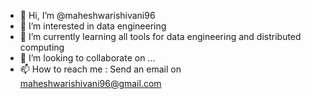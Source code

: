 - 👋 Hi, I’m @maheshwarishivani96
- 👀 I’m interested in data engineering
- 🌱 I’m currently learning all tools for data engineering and distributed computing 
- 💞️ I’m looking to collaborate on ...
- 📫 How to reach me : Send an email on maheshwarishivani96@gmail.com

<!---
maheshwarishivani96/maheshwarishivani96 is a ✨ special ✨ repository because its `README.md` (this file) appears on your GitHub profile.
You can click the Preview link to take a look at your changes.
--->
